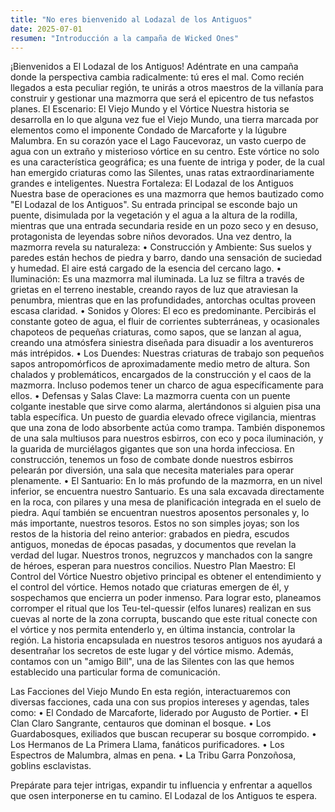 ```yaml
---
title: "No eres bienvenido al Lodazal de los Antiguos"
date: 2025-07-01
resumen: "Introducción a la campaña de Wicked Ones"
---
```


¡Bienvenidos a El Lodazal de los Antiguos!
Adéntrate en una campaña donde la perspectiva cambia radicalmente: tú eres el mal. Como recién llegados a esta peculiar región, te unirás a otros maestros de la villanía para construir y gestionar una mazmorra que será el epicentro de tus nefastos planes.
El Escenario: El Viejo Mundo y el Vórtice Nuestra historia se desarrolla en lo que alguna vez fue el Viejo Mundo, una tierra marcada por elementos como el imponente Condado de Marcaforte y la lúgubre Malumbra. En su corazón yace el Lago Faucevoraz, un vasto cuerpo de agua con un extraño y misterioso vórtice en su centro. Este vórtice no solo es una característica geográfica; es una fuente de intriga y poder, de la cual han emergido criaturas como las Silentes, unas ratas extraordinariamente grandes e inteligentes.
Nuestra Fortaleza: El Lodazal de los Antiguos Nuestra base de operaciones es una mazmorra que hemos bautizado como "El Lodazal de los Antiguos". Su entrada principal se esconde bajo un puente, disimulada por la vegetación y el agua a la altura de la rodilla, mientras que una entrada secundaria reside en un pozo seco y en desuso, protagonista de leyendas sobre niños devorados.
Una vez dentro, la mazmorra revela su naturaleza:
• Construcción y Ambiente: Sus suelos y paredes están hechos de piedra y barro, dando una sensación de suciedad y humedad. El aire está cargado de la esencia del cercano lago.
• Iluminación: Es una mazmorra mal iluminada. La luz se filtra a través de grietas en el terreno inestable, creando rayos de luz que atraviesan la penumbra, mientras que en las profundidades, antorchas ocultas proveen escasa claridad.
• Sonidos y Olores: El eco es predominante. Percibirás el constante goteo de agua, el fluir de corrientes subterráneas, y ocasionales chapoteos de pequeñas criaturas, como sapos, que se lanzan al agua, creando una atmósfera siniestra diseñada para disuadir a los aventureros más intrépidos.
• Los Duendes: Nuestras criaturas de trabajo son pequeños sapos antropomórficos de aproximadamente medio metro de altura. Son chalados y problemáticos, encargados de la construcción y el caos de la mazmorra. Incluso podemos tener un charco de agua específicamente para ellos.
• Defensas y Salas Clave: La mazmorra cuenta con un puente colgante inestable que sirve como alarma, alertándonos si alguien pisa una tabla específica. Un puesto de guardia elevado ofrece vigilancia, mientras que una zona de lodo absorbente actúa como trampa. También disponemos de una sala multiusos para nuestros esbirros, con eco y poca iluminación, y la guarida de murciélagos gigantes que son una horda infecciosa. En construcción, tenemos un foso de combate donde nuestros esbirros pelearán por diversión, una sala que necesita materiales para operar plenamente.
• El Santuario: En lo más profundo de la mazmorra, en un nivel inferior, se encuentra nuestro Santuario. Es una sala excavada directamente en la roca, con pilares y una mesa de planificación integrada en el suelo de piedra. Aquí también se encuentran nuestros aposentos personales y, lo más importante, nuestros tesoros. Estos no son simples joyas; son los restos de la historia del reino anterior: grabados en piedra, escudos antiguos, monedas de épocas pasadas, y documentos que revelan la verdad del lugar. Nuestros tronos, negruzcos y manchados con la sangre de héroes, esperan para nuestros concilios.
Nuestro Plan Maestro: El Control del Vórtice Nuestro objetivo principal es obtener el entendimiento y el control del vórtice. Hemos notado que criaturas emergen de él, y sospechamos que encierra un poder inmenso. Para lograr esto, planeamos corromper el ritual que los Teu-tel-quessir (elfos lunares) realizan en sus cuevas al norte de la zona corrupta, buscando que este ritual conecte con el vórtice y nos permita entenderlo y, en última instancia, controlar la región. La historia encapsulada en nuestros tesoros antiguos nos ayudará a desentrañar los secretos de este lugar y del vórtice mismo. Además, contamos con un "amigo Bill", una de las Silentes con las que hemos establecido una particular forma de comunicación.

Las Facciones del Viejo Mundo En esta región, interactuaremos con diversas facciones, cada una con sus propios intereses y agendas, tales como:
• El Condado de Marcaforte, liderado por Augusto de Portier.
• El Clan Claro Sangrante, centauros que dominan el bosque.
• Los Guardabosques, exiliados que buscan recuperar su bosque corrompido.
• Los Hermanos de La Primera Llama, fanáticos purificadores.
• Los Espectros de Malumbra, almas en pena.
• La Tribu Garra Ponzoñosa, goblins esclavistas.

Prepárate para tejer intrigas, expandir tu influencia y enfrentar a aquellos que osen interponerse en tu camino. El Lodazal de los Antiguos te espera.